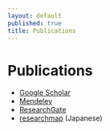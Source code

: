 ```yaml
---
layout: default
published: true
title: Publications
---
```


# Publications

* [Google Scholar](https://scholar.google.co.jp/citations?user=Tkhld1sAAAAJ&hl=en)
* [Mendeley](https://www.mendeley.com/profiles/hong-chen3/)
* [ResearchGate](https://www.researchgate.net/profile/Hong_Chen18)
* [researchmap](https://researchmap.jp/hchen/) (Japanese)